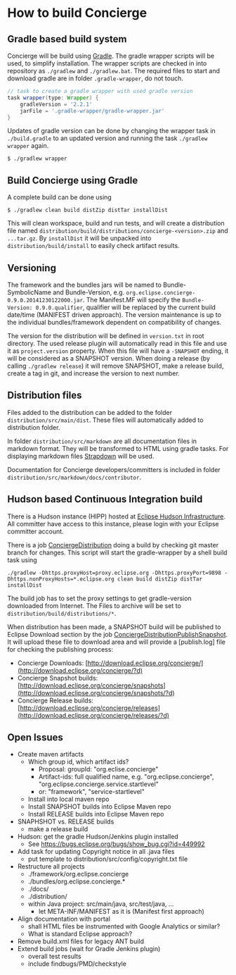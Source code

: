 # How to build Concierge

## Gradle based build system

Concierge will be build using [Gradle](http://gradle.org/). The gradle wrapper scripts will be used, to simplify installation. The wrapper scripts are checked in into repository as `./gradlew` and `./gradlew.bat`. The required files to start and download gradle are in folder `.gradle-wrapper`, do not touch. 

```gradle
// task to create a gradle wrapper with used gradle version
task wrapper(type: Wrapper) {
    gradleVersion = '2.2.1'
    jarFile = '.gradle-wrapper/gradle-wrapper.jar'
}
```

Updates of gradle version can be done by changing the wrapper task in `./build.gradle` to an updated version and running the task `./gradlew wrapper` again.

```
$ ./gradlew wrapper
```

## Build Concierge using Gradle

A complete build can be done using

```
$ ./gradlew clean build distZip distTar installDist
```

This will clean workspace, build and run tests, and will create a distribution file named `distribution/build/distributions/concierge-<version>.zip` and `...tar.gz`. By `installDist` it will be unpacked into `distribution/build/install` to easily check artifact results.

## Versioning

The framework and the bundles jars will be named to Bundle-SymbolicName and Bundle-Version, e.g. `org.eclipse.concierge-0.9.0.20141230122000.jar`. The Manifest.MF will specify the `Bundle-Version: 0.9.0.qualifier`, qualifier will be replaced by the current build date/time (MANIFEST driven approach). The version maintenance is up to the individual bundles/framework dependent on compatibility of changes.

The version for the distribution will be defined in `version.txt` in root directory. The used release plugin will automatically read in this file and use it as `project.version` property. When this file will have a `-SNAPSHOT` ending, it will be considered as a SNAPSHOT version. When doing a release (by calling `./gradlew release`) it will remove SNAPSHOT, make a release build, create a tag in git, and increase the version to next number.

## Distribution files

Files added to the distribution can be added to the folder `distribution/src/main/dist`. These files will automatically added to distribution folder.

In folder `distribution/src/markdown` are all documentation files in markdown format. They will be transformed to HTML using gradle tasks. For displaying markdown files [Strapdown](http://strapdownjs.com/) will be used.

Documentation for Concierge developers/committers is included in folder `distribution/src/markdown/docs/contributor`.

## Hudson based Continuous Integration build

There is a Hudson instance (HIPP) hosted at [Eclipse Hudson Infrastructure](http://hudson.eclipse.org/concierge/). All committer have access to this instance, please login with your Eclipse committer account.

There is a job [ConciergeDistribution](https://hudson.eclipse.org/concierge/job/ConciergeDistribution/) doing a build by checking git master branch for changes. This script will start the gradle-wrapper by a shell build task using

```
./gradlew -Dhttps.proxyHost=proxy.eclipse.org -Dhttps.proxyPort=9898 -Dhttps.nonProxyHosts=*.eclipse.org clean build distZip distTar installDist
```

The build job has to set the proxy settings to get gradle-version downloaded from Internet.
The Files to archive will be set to `distribution/build/distributions/*`.

When distribution has been made, a SNAPSHOT build will be published to Eclipse Download section by the job [ConciergeDistributionPublishSnapshot](https://hudson.eclipse.org/concierge/job/ConciergeDistributionPublishSnapshot/). It will upload these file to download area and will provide a [publish.log] file for checking the publishing process:

* Concierge Downloads: [http://download.eclipse.org/concierge/](http://download.eclipse.org/concierge/?d)
* Concierge Snapshot builds: [http://download.eclipse.org/concierge/snapshots](http://download.eclipse.org/concierge/snapshots/?d)
* Concierge Release builds: [http://download.eclipse.org/concierge/releases](http://download.eclipse.org/concierge/releases/?d)


## Open Issues

* Create maven artifacts
  * Which group id, which artifact ids?
    * Proposal: groupId: "org.eclise.concierge"
    * Artifact-ids: full qualified name, e.g. "org.eclipse.concierge",
      "org.eclipse.concierge.service.startlevel"
    * or: "framework", "service-startlevel"
  * Install into local maven repo
  * Install SNAPSHOT builds into Eclipse Maven repo
  * Install RELEASE builds into Eclipse Maven repo
* SNAPHSHOT vs. RELEASE builds
  * make a release build
* Hudson: get the gradle Hudson/Jenkins plugin installed
  * See https://bugs.eclipse.org/bugs/show_bug.cgi?id=449992
* Add task for updating Copyright notice in all .java files
  * put template to distribution/src/config/copyright.txt file
* Restructure all projects
  * ./framework/org.eclipse.concierge
  * ./bundles/org.eclipse.concierge.*
  * ./docs/
  * ./distribution/
  * within Java project: src/main/java, src/test/java, ...
    * let META-INF/MANIFEST as it is (Manifest first approach)
* Align documentation with portal
  * shall HTML files be instrumented with Google Analytics or similar?
  * What is standard Eclipse approach?
* Remove build.xml files for legacy ANT build
* Extend build jobs (wait for Gradle Jenkins plugin)
  * overall test results
  * include findbugs/PMD/checkstyle
